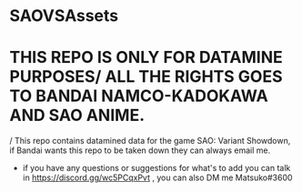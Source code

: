 # SAOVSAssets

# THIS REPO IS ONLY FOR DATAMINE PURPOSES/ ALL THE RIGHTS GOES TO BANDAI NAMCO-KADOKAWA AND SAO ANIME.


/ This repo contains datamined data for the game SAO: Variant Showdown, if Bandai wants this repo to be taken down they can always email me.

* if you have any questions or suggestions for what's to add you can talk in https://discord.gg/wc5PCqxPvt , you can also DM me Matsuko#3600